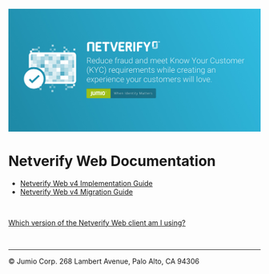![Jumio](/images/netverify.jpg)

# Netverify Web Documentation

- [Netverify Web v4 Implementation Guide](/netverify/netverify-web-v4.md)
- [Netverify Web v4 Migration Guide](/netverify/netverify-web-v4-migration.md)

<br>

[Which version of the Netverify Web client am I using?](https://support.jumio.com/hc/en-us/articles/360007401353)

<br>

---
&copy; Jumio Corp. 268 Lambert Avenue, Palo Alto, CA 94306
